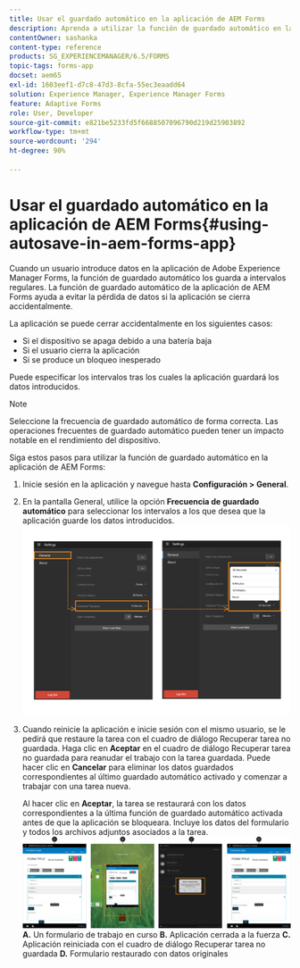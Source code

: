 ```yaml
---
title: Usar el guardado automático en la aplicación de AEM Forms
description: Aprenda a utilizar la función de guardado automático en la aplicación de AEM Forms para evitar la pérdida de datos.
contentOwner: sashanka
content-type: reference
products: SG_EXPERIENCEMANAGER/6.5/FORMS
topic-tags: forms-app
docset: aem65
exl-id: 1603eef1-d7c8-47d3-8cfa-55ec3eaadd64
solution: Experience Manager, Experience Manager Forms
feature: Adaptive Forms
role: User, Developer
source-git-commit: e821be5233fd5f6688507096790d219d25903892
workflow-type: tm+mt
source-wordcount: '294'
ht-degree: 90%

---
```


# Usar el guardado automático en la aplicación de AEM Forms{#using-autosave-in-aem-forms-app}

Cuando un usuario introduce datos en la aplicación de Adobe Experience Manager Forms, la función de guardado automático los guarda a intervalos regulares. La función de guardado automático de la aplicación de AEM Forms ayuda a evitar la pérdida de datos si la aplicación se cierra accidentalmente.

La aplicación se puede cerrar accidentalmente en los siguientes casos:

* Si el dispositivo se apaga debido a una batería baja
* Si el usuario cierra la aplicación
* Si se produce un bloqueo inesperado

Puede especificar los intervalos tras los cuales la aplicación guardará los datos introducidos.

>[!NOTE]
>
>Seleccione la frecuencia de guardado automático de forma correcta. Las operaciones frecuentes de guardado automático pueden tener un impacto notable en el rendimiento del dispositivo.

Siga estos pasos para utilizar la función de guardado automático en la aplicación de AEM Forms:

1. Inicie sesión en la aplicación y navegue hasta **Configuración > General**.
1. En la pantalla General, utilice la opción **Frecuencia de guardado automático** para seleccionar los intervalos a los que desea que la aplicación guarde los datos introducidos.
   [![Estableciendo frecuencia de guardado automático](assets/using-autosave-freq-07.png)](assets/using-autosave-freq-07-1.png)

1. Cuando reinicie la aplicación e inicie sesión con el mismo usuario, se le pedirá que restaure la tarea con el cuadro de diálogo Recuperar tarea no guardada. Haga clic en **Aceptar** en el cuadro de diálogo Recuperar tarea no guardada para reanudar el trabajo con la tarea guardada. Puede hacer clic en **Cancelar** para eliminar los datos guardados correspondientes al último guardado automático activado y comenzar a trabajar con una tarea nueva.

   Al hacer clic en **Aceptar**, la tarea se restaurará con los datos correspondientes a la última función de guardado automático activada antes de que la aplicación se bloqueara. Incluye los datos del formulario y todos los archivos adjuntos asociados a la tarea.
   [![Recuperando una tarea &#x200B;](assets/autosave-flow.png)](assets/using-autosave-freq-06.png)**A.** Un formulario de trabajo en curso **B.** Aplicación cerrada a la fuerza **C.** Aplicación reiniciada con el cuadro de diálogo Recuperar tarea no guardada **D.** Formulario restaurado con datos originales
